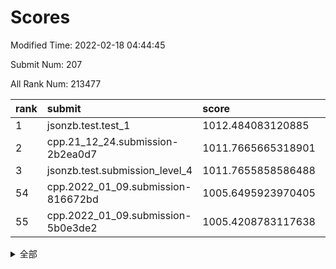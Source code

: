 # Scores

Modified Time: 2022-02-18 04:44:45

Submit Num: 207

All Rank Num: 213477

| rank |               submit               |       score        |       sigma        | pk_num |
| :--- | :--------------------------------- | :----------------- | :----------------- | :----- |
| 1    | jsonzb.test.test_1                 | 1012.484083120885  | 0.8272492681337094 | 4124   |
| 2    | cpp.21_12_24.submission-2b2ea0d7   | 1011.7665665318901 | 0.7824075016954333 | 4124   |
| 3    | jsonzb.test.submission_level_4     | 1011.7655858586488 | 0.8275259956838891 | 4124   |
| 54   | cpp.2022_01_09.submission-816672bd | 1005.6495923970405 | 0.7142190579445551 | 4129   |
| 55   | cpp.2022_01_09.submission-5b0e3de2 | 1005.4208783117638 | 0.7214327636549478 | 4125   |


<details>
<summary>全部</summary>

| rank |                 submit                 |       score        |       sigma        | pk_num |
| :--- | :------------------------------------- | :----------------- | :----------------- | :----- |
| 1    | jsonzb.test.test_1                     | 1012.484083120885  | 0.8272492681337094 | 4124   |
| 2    | cpp.21_12_24.submission-2b2ea0d7       | 1011.7665665318901 | 0.7824075016954333 | 4124   |
| 3    | jsonzb.test.submission_level_4         | 1011.7655858586488 | 0.8275259956838891 | 4124   |
| 4    | gobigger.level_3.submission_level_3_42 | 1011.405971509638  | 0.7821882221968034 | 4124   |
| 5    | gobigger.level_3.submission_level_3_28 | 1011.3822167476118 | 0.7561494004135955 | 4124   |
| 6    | gobigger.level_3.submission_level_3_20 | 1011.3585056523883 | 0.7770110932015508 | 4128   |
| 7    | gobigger.level_3.submission_level_3_23 | 1011.2237243517337 | 0.7741355471669159 | 4124   |
| 8    | gobigger.level_3.submission_level_3_33 | 1011.1956179740607 | 0.7657783758653488 | 4123   |
| 9    | gobigger.level_3.submission_level_3_13 | 1011.1677127276567 | 0.7705227006670267 | 4125   |
| 10   | gobigger.level_3.submission_level_3_14 | 1011.1421502597881 | 0.7722057717425151 | 4122   |
| 11   | gobigger.level_3.submission_level_3_15 | 1011.0933117839752 | 0.774789140412687  | 4128   |
| 12   | gobigger.level_3.submission_level_3_34 | 1010.969199536296  | 0.7799039457450898 | 4120   |
| 13   | gobigger.level_3.submission_level_3_30 | 1010.9567519035126 | 0.7440508921896695 | 4125   |
| 14   | gobigger.level_3.submission_level_3_22 | 1010.9367114249274 | 0.7687709675291747 | 4129   |
| 15   | gobigger.level_3.submission_level_3_16 | 1010.8641892346262 | 0.7900838014385689 | 4125   |
| 16   | gobigger.level_3.submission_level_3_48 | 1010.7033928881764 | 0.7593100908796947 | 4124   |
| 17   | gobigger.level_3.submission_level_3_1  | 1010.5519663908814 | 0.7765740198071764 | 4122   |
| 18   | gobigger.level_3.submission_level_3_4  | 1010.5176365038034 | 0.7763731540649821 | 4126   |
| 19   | gobigger.level_3.submission_level_3_49 | 1010.4832683236385 | 0.7528261732273778 | 4122   |
| 20   | gobigger.level_3.submission_level_3_39 | 1010.4482715169585 | 0.7427152365424756 | 4129   |
| 21   | gobigger.level_3.submission_level_3_24 | 1010.4032035362108 | 0.7679805383155075 | 4128   |
| 22   | gobigger.level_3.submission_level_3_29 | 1010.3934106309575 | 0.7485850009733405 | 4124   |
| 23   | gobigger.level_3.submission_level_3_11 | 1010.3646991845425 | 0.7612163987721404 | 4125   |
| 24   | gobigger.level_3.submission_level_3_35 | 1010.2803207295785 | 0.7727794454177749 | 4125   |
| 25   | gobigger.level_3.submission_level_3_47 | 1010.2788281647678 | 0.7584251282898921 | 4124   |
| 26   | gobigger.level_3.submission_level_3_7  | 1010.2057759329106 | 0.749642533726565  | 4128   |
| 27   | gobigger.level_3.submission_level_3_36 | 1010.0931714400933 | 0.7580316308565521 | 4125   |
| 28   | gobigger.level_3.submission_level_3_3  | 1010.0533140883138 | 0.7472399591677199 | 4127   |
| 29   | gobigger.level_3.submission_level_3_17 | 1010.0098278417165 | 0.7618031934404239 | 4125   |
| 30   | gobigger.level_3.submission_level_3_6  | 1009.9718272353846 | 0.7468496566107705 | 4122   |
| 31   | gobigger.level_3.submission_level_3_10 | 1009.9593934403852 | 0.7852490991168117 | 4123   |
| 32   | gobigger.level_3.submission_level_3_32 | 1009.9447684446138 | 0.756866010262888  | 4126   |
| 33   | gobigger.level_3.submission_level_3_41 | 1009.927734122156  | 0.7533806511240678 | 4122   |
| 34   | gobigger.level_3.submission_level_3_27 | 1009.9203702180937 | 0.7550792120452721 | 4124   |
| 35   | gobigger.level_3.submission_level_3_2  | 1009.9031914242063 | 0.7605377689181454 | 4125   |
| 36   | gobigger.level_3.submission_level_3_18 | 1009.8100165097064 | 0.7454974104830709 | 4122   |
| 37   | gobigger.level_3.submission_level_3_12 | 1009.8022537497602 | 0.7599885270995997 | 4123   |
| 38   | gobigger.level_3.submission_level_3_45 | 1009.7380150009564 | 0.7472130170740359 | 4125   |
| 39   | gobigger.level_3.submission_level_3_5  | 1009.7176415489693 | 0.754537209833448  | 4126   |
| 40   | gobigger.level_3.submission_level_3_8  | 1009.7144376531038 | 0.7520116205140266 | 4125   |
| 41   | gobigger.level_3.submission_level_3_38 | 1009.6910868972531 | 0.7550249303844725 | 4123   |
| 42   | gobigger.level_3.submission_level_3_46 | 1009.6876393096425 | 0.7537860886544313 | 4121   |
| 43   | gobigger.level_3.submission_level_3_40 | 1009.6628372365869 | 0.7486264315460551 | 4125   |
| 44   | gobigger.level_3.submission_level_3_44 | 1009.5918662919471 | 0.7647588637406848 | 4126   |
| 45   | gobigger.level_3.submission_level_3_21 | 1009.5569995340938 | 0.7494068688518492 | 4127   |
| 46   | gobigger.level_3.submission_level_3_37 | 1009.54485459767   | 0.7610115380533573 | 4126   |
| 47   | gobigger.level_3.submission_level_3_25 | 1009.5375001601278 | 0.7490823699451269 | 4131   |
| 48   | gobigger.level_3.submission_level_3_31 | 1009.5338455282738 | 0.7624488749660118 | 4127   |
| 49   | gobigger.level_3.submission_level_3_26 | 1009.532458063602  | 0.7831245111316762 | 4123   |
| 50   | gobigger.level_3.submission_level_3_0  | 1009.3116097744913 | 0.766000989417391  | 4126   |
| 51   | gobigger.level_3.submission_level_3_9  | 1009.2345248049888 | 0.7511083073928244 | 4128   |
| 52   | gobigger.level_3.submission_level_3_19 | 1009.0850298939721 | 0.7530876218979637 | 4126   |
| 53   | gobigger.level_3.submission_level_3_43 | 1008.8340775191745 | 0.7424837744245436 | 4126   |
| 54   | cpp.2022_01_09.submission-816672bd     | 1005.6495923970405 | 0.7142190579445551 | 4129   |
| 55   | cpp.2022_01_09.submission-5b0e3de2     | 1005.4208783117638 | 0.7214327636549478 | 4125   |
| 56   | gobigger.level_1.submission_level_1_15 | 1005.3651048951489 | 0.7301690056983691 | 4125   |
| 57   | gobigger.level_1.submission_level_1_21 | 1004.6167183563975 | 0.7350966690816751 | 4125   |
| 58   | gobigger.level_1.submission_level_1_31 | 1004.422229972013  | 0.7117818886132173 | 4125   |
| 59   | gobigger.level_1.submission_level_1_42 | 1004.4144647523286 | 0.7170724282715255 | 4123   |
| 60   | gobigger.level_1.submission_level_1_18 | 1004.3988475365753 | 0.7285757318667384 | 4126   |
| 61   | gobigger.level_1.submission_level_1_35 | 1004.2016712258377 | 0.7180336024833631 | 4124   |
| 62   | gobigger.level_1.submission_level_1_7  | 1003.9912754310344 | 0.7206142470893505 | 4119   |
| 63   | gobigger.level_1.submission_level_1_28 | 1003.8795726498104 | 0.721413530292057  | 4124   |
| 64   | gobigger.level_1.submission_level_1_14 | 1003.8377813361686 | 0.7150603045138854 | 4124   |
| 65   | gobigger.level_1.submission_level_1_44 | 1003.7837748674127 | 0.7266984899482523 | 4131   |
| 66   | gobigger.level_1.submission_level_1_30 | 1003.7300924331354 | 0.7280835141030152 | 4127   |
| 67   | gobigger.level_1.submission_level_1_45 | 1003.7272584064058 | 0.7112164232479042 | 4129   |
| 68   | gobigger.level_1.submission_level_1_49 | 1003.6826159986359 | 0.7196842199163612 | 4125   |
| 69   | gobigger.level_1.submission_level_1_6  | 1003.6691832461412 | 0.7319891183164718 | 4124   |
| 70   | gobigger.level_1.submission_level_1_12 | 1003.6561350674655 | 0.7228323936834813 | 4124   |
| 71   | gobigger.level_1.submission_level_1_5  | 1003.6185359105591 | 0.7082425213574478 | 4124   |
| 72   | gobigger.level_1.submission_level_1_26 | 1003.5970055739112 | 0.7171017585754553 | 4123   |
| 73   | gobigger.level_1.submission_level_1_43 | 1003.5807033585601 | 0.7216116514137972 | 4128   |
| 74   | gobigger.level_1.submission_level_1_4  | 1003.3960446620528 | 0.7182776729042397 | 4126   |
| 75   | gobigger.level_1.submission_level_1_13 | 1003.3711683722255 | 0.7200875674527836 | 4132   |
| 76   | gobigger.level_1.submission_level_1_16 | 1003.3040076559778 | 0.7155634412821837 | 4128   |
| 77   | gobigger.level_1.submission_level_1_10 | 1003.2904760859739 | 0.7269074068779845 | 4119   |
| 78   | gobigger.level_1.submission_level_1_48 | 1003.2281829012734 | 0.7120652081764559 | 4126   |
| 79   | gobigger.level_1.submission_level_1_9  | 1003.2063712993606 | 0.7082735126078213 | 4125   |
| 80   | gobigger.level_1.submission_level_1_23 | 1003.1581998211274 | 0.7042447478944113 | 4122   |
| 81   | gobigger.level_1.submission_level_1_25 | 1003.1274508436347 | 0.713986102507913  | 4124   |
| 82   | gobigger.level_1.submission_level_1_29 | 1003.1131239585753 | 0.7146340564577286 | 4128   |
| 83   | gobigger.level_1.submission_level_1_33 | 1003.1009587189817 | 0.7125918300326747 | 4124   |
| 84   | gobigger.level_1.submission_level_1_47 | 1003.0943614215615 | 0.7169141429880721 | 4126   |
| 85   | gobigger.level_1.submission_level_1_11 | 1003.053387444424  | 0.7114855644411208 | 4126   |
| 86   | gobigger.level_1.submission_level_1_8  | 1003.0530151169495 | 0.7260173894137366 | 4127   |
| 87   | gobigger.level_1.submission_level_1_2  | 1003.0308088980541 | 0.7131160368093526 | 4128   |
| 88   | gobigger.level_1.submission_level_1_40 | 1003.0294636169319 | 0.7037742983872766 | 4124   |
| 89   | gobigger.level_1.submission_level_1_27 | 1003.0061680179233 | 0.7246018402823616 | 4130   |
| 90   | gobigger.level_1.submission_level_1_19 | 1002.9945887779584 | 0.7116738445549936 | 4125   |
| 91   | gobigger.level_1.submission_level_1_24 | 1002.9740048978315 | 0.7160067862066498 | 4128   |
| 92   | gobigger.level_1.submission_level_1_46 | 1002.9109846633223 | 0.7092992906447908 | 4124   |
| 93   | gobigger.level_1.submission_level_1_34 | 1002.7498511569785 | 0.7200971154975696 | 4124   |
| 94   | gobigger.level_1.submission_level_1_22 | 1002.6349652488066 | 0.7137241890466651 | 4119   |
| 95   | gobigger.level_1.submission_level_1_38 | 1002.6290868938237 | 0.7169051299232442 | 4128   |
| 96   | gobigger.level_1.submission_level_1_20 | 1002.5856185145683 | 0.7193419153494828 | 4125   |
| 97   | gobigger.level_1.submission_level_1_3  | 1002.5836160420649 | 0.7288328004504111 | 4127   |
| 98   | gobigger.level_1.submission_level_1_0  | 1002.466018924847  | 0.7184569496573172 | 4128   |
| 99   | gobigger.level_1.submission_level_1_32 | 1002.4412517677027 | 0.7244223941422171 | 4130   |
| 100  | gobigger.level_1.submission_level_1_1  | 1002.4096329443497 | 0.71429644792177   | 4117   |
| 101  | gobigger.level_1.submission_level_1_36 | 1002.2903807604879 | 0.709821156452854  | 4121   |
| 102  | gobigger.level_1.submission_level_1_41 | 1002.2045243777756 | 0.710506204546196  | 4126   |
| 103  | gobigger.level_1.submission_level_1_17 | 1002.0844622046906 | 0.7089067708072467 | 4123   |
| 104  | gobigger.level_1.submission_level_1_39 | 1001.7453291357972 | 0.7126805880021646 | 4130   |
| 105  | gobigger.level_1.submission_level_1_37 | 1001.6489910303269 | 0.7103872256813362 | 4131   |
| 106  | gobigger.random.submission_random_2    | 997.1279077146521  | 0.6985475424170585 | 4128   |
| 107  | gobigger.random.submission_random_27   | 997.0821050522197  | 0.7020595661743742 | 4120   |
| 108  | gobigger.random.submission_random_9    | 997.0021164100027  | 0.711678986062733  | 4124   |
| 109  | gobigger.random.submission_random_7    | 996.9057666552786  | 0.7074548014830655 | 4127   |
| 110  | gobigger.random.submission_random_25   | 996.870793342304   | 0.7097717895328778 | 4130   |
| 111  | gobigger.random.submission_random_12   | 996.6369184415903  | 0.7097004428330648 | 4128   |
| 112  | gobigger.random.submission_random_32   | 996.5635391161258  | 0.7164165801185127 | 4129   |
| 113  | gobigger.random.submission_random_11   | 996.4846873424924  | 0.7142580434153334 | 4125   |
| 114  | gobigger.random.submission_random_49   | 996.4521857594033  | 0.7113217731407897 | 4123   |
| 115  | gobigger.random.submission_random_3    | 996.3406256562747  | 0.7098228496617252 | 4125   |
| 116  | gobigger.random.submission_random_44   | 996.2825796562971  | 0.7078860954820126 | 4126   |
| 117  | gobigger.random.submission_random_21   | 996.2696447408044  | 0.7027006700991855 | 4120   |
| 118  | gobigger.random.submission_random_4    | 996.2047967327233  | 0.7191428324901668 | 4124   |
| 119  | gobigger.random.submission_random_22   | 996.0642008894354  | 0.6910031389908519 | 4122   |
| 120  | gobigger.random.submission_random_28   | 996.0538901013208  | 0.7010025480927828 | 4122   |
| 121  | gobigger.random.submission_random_41   | 996.0538009971941  | 0.7226198744069641 | 4128   |
| 122  | gobigger.random.submission_random_45   | 996.0330023284021  | 0.7118044498694913 | 4122   |
| 123  | gobigger.random.submission_random_29   | 996.0126331656342  | 0.695113511998433  | 4125   |
| 124  | gobigger.random.submission_random_13   | 996.0099914477419  | 0.706324783993522  | 4130   |
| 125  | gobigger.random.submission_random_38   | 996.0089300681975  | 0.7083631047426835 | 4126   |
| 126  | gobigger.random.submission_random_23   | 996.000748505589   | 0.7095565786837741 | 4127   |
| 127  | gobigger.random.submission_random_34   | 995.9844862415488  | 0.7225064772046284 | 4130   |
| 128  | gobigger.random.submission_random_0    | 995.8993203404913  | 0.7117129007741487 | 4130   |
| 129  | gobigger.random.submission_random_17   | 995.8844103364434  | 0.7102004907810614 | 4123   |
| 130  | gobigger.random.submission_random_43   | 995.8785701697694  | 0.7068290249342778 | 4126   |
| 131  | gobigger.random.submission_random_48   | 995.8210373019677  | 0.7120717994179897 | 4120   |
| 132  | gobigger.random.submission_random_20   | 995.6911167944174  | 0.7160519166142834 | 4124   |
| 133  | gobigger.random.submission_random_15   | 995.6885264800785  | 0.7136577133079108 | 4127   |
| 134  | gobigger.random.submission_random_47   | 995.6802480378308  | 0.7103087020576031 | 4128   |
| 135  | gobigger.random.submission_random_19   | 995.6706614536997  | 0.7183056259725399 | 4126   |
| 136  | gobigger.random.submission_random_5    | 995.6540465485051  | 0.7215594088590177 | 4122   |
| 137  | gobigger.random.submission_random_18   | 995.6321655330153  | 0.7163666916455897 | 4120   |
| 138  | gobigger.random.submission_random_37   | 995.6275818735417  | 0.7097507091978171 | 4127   |
| 139  | gobigger.random.submission_random_30   | 995.5930244509088  | 0.7192542302099543 | 4125   |
| 140  | gobigger.random.submission_random_16   | 995.5390666146106  | 0.7151953880984127 | 4124   |
| 141  | gobigger.random.submission_random_24   | 995.5075101525151  | 0.6870922116654435 | 4125   |
| 142  | gobigger.random.submission_random_39   | 995.476966046107   | 0.7168643822976444 | 4130   |
| 143  | gobigger.random.submission_random_31   | 995.4350219765314  | 0.7172195735817569 | 4127   |
| 144  | gobigger.random.submission_random_46   | 995.3987827908477  | 0.7187851071654172 | 4123   |
| 145  | gobigger.random.submission_random_1    | 995.3950415773609  | 0.7219256944259199 | 4122   |
| 146  | gobigger.random.submission_random_10   | 995.3499528837325  | 0.705586735924698  | 4125   |
| 147  | gobigger.random.submission_random_26   | 995.3258308419399  | 0.7087041173514484 | 4124   |
| 148  | gobigger.random.submission_random_8    | 995.266383948308   | 0.7072370106200645 | 4129   |
| 149  | gobigger.random.submission_random_33   | 995.2496511892872  | 0.7164375243476495 | 4130   |
| 150  | gobigger.random.submission_random_14   | 995.0753470190837  | 0.7102345493369283 | 4125   |
| 151  | gobigger.random.submission_random_40   | 994.9331734538673  | 0.7239610739877601 | 4123   |
| 152  | gobigger.random.submission_random_36   | 994.9236111271822  | 0.7130505844416039 | 4128   |
| 153  | gobigger.random.submission_random_35   | 994.7363060123549  | 0.7337949280163559 | 4128   |
| 154  | gobigger.random.submission_random_6    | 994.7217551433251  | 0.714872016825873  | 4127   |
| 155  | gobigger.random.submission_random_42   | 994.6685957045648  | 0.7129601721754298 | 4123   |
| 156  | gobigger.level_2.submission_level_2_24 | 994.624679666596   | 0.7456685379292226 | 4126   |
| 157  | gobigger.level_2.submission_level_2_18 | 993.9176794122026  | 0.7474359450702324 | 4131   |
| 158  | gobigger.level_2.submission_level_2_47 | 993.7248218494307  | 0.7238678566045675 | 4129   |
| 159  | gobigger.level_2.submission_level_2_27 | 993.4076413319707  | 0.7292685317983812 | 4122   |
| 160  | gobigger.level_2.submission_level_2_17 | 993.4032151247018  | 0.7515803545247806 | 4125   |
| 161  | gobigger.level_2.submission_level_2_33 | 993.1964806407198  | 0.7465052825326918 | 4122   |
| 162  | gobigger.level_2.submission_level_2_0  | 993.1241853395921  | 0.7400057922458609 | 4123   |
| 163  | gobigger.level_2.submission_level_2_13 | 992.9098333419204  | 0.7587407970048874 | 4125   |
| 164  | gobigger.level_2.submission_level_2_46 | 992.8861095193632  | 0.7269461856807282 | 4128   |
| 165  | gobigger.level_2.submission_level_2_22 | 992.8040287643289  | 0.7333760643970447 | 4127   |
| 166  | gobigger.level_2.submission_level_2_40 | 992.7136870344057  | 0.7303373093040191 | 4123   |
| 167  | gobigger.level_2.submission_level_2_10 | 992.712492680495   | 0.7309107773558394 | 4124   |
| 168  | gobigger.level_2.submission_level_2_41 | 992.5820001148004  | 0.7612648981972032 | 4126   |
| 169  | gobigger.level_2.submission_level_2_48 | 992.5517693809226  | 0.7460877958689652 | 4121   |
| 170  | gobigger.level_2.submission_level_2_19 | 992.5273163116553  | 0.7545564721636774 | 4118   |
| 171  | gobigger.level_2.submission_level_2_26 | 992.5064151264243  | 0.7492343281776723 | 4122   |
| 172  | gobigger.level_2.submission_level_2_30 | 992.4892327620739  | 0.7515842305721127 | 4124   |
| 173  | gobigger.level_2.submission_level_2_23 | 992.3306018823006  | 0.7420429925795557 | 4123   |
| 174  | gobigger.level_2.submission_level_2_43 | 992.3232265876636  | 0.7474198654919525 | 4124   |
| 175  | gobigger.level_2.submission_level_2_5  | 992.3070685104508  | 0.7357627339476243 | 4125   |
| 176  | gobigger.level_2.submission_level_2_38 | 992.2319672558164  | 0.7423792408229026 | 4131   |
| 177  | gobigger.level_2.submission_level_2_7  | 992.1950572546059  | 0.7409911207595933 | 4126   |
| 178  | gobigger.level_2.submission_level_2_28 | 992.1882052042399  | 0.7581493875383862 | 4121   |
| 179  | gobigger.level_2.submission_level_2_21 | 992.1241367758831  | 0.7499940963912011 | 4126   |
| 180  | gobigger.level_2.submission_level_2_29 | 992.1145556286701  | 0.7524502542002209 | 4122   |
| 181  | gobigger.level_2.submission_level_2_25 | 991.9931659588369  | 0.7537798290482105 | 4125   |
| 182  | gobigger.level_2.submission_level_2_2  | 991.9852499313504  | 0.7390697726254284 | 4125   |
| 183  | gobigger.level_2.submission_level_2_6  | 991.9640799814035  | 0.7529409025564697 | 4125   |
| 184  | gobigger.level_2.submission_level_2_32 | 991.9627164003067  | 0.7448080840553178 | 4121   |
| 185  | gobigger.level_2.submission_level_2_11 | 991.8886722672726  | 0.7542783521967523 | 4125   |
| 186  | gobigger.level_2.submission_level_2_8  | 991.7418178744197  | 0.7481023428404946 | 4125   |
| 187  | gobigger.level_2.submission_level_2_36 | 991.7288739562588  | 0.7478086347648161 | 4127   |
| 188  | gobigger.level_2.submission_level_2_31 | 991.7205939430272  | 0.7390417004511427 | 4125   |
| 189  | gobigger.level_2.submission_level_2_15 | 991.7121097435622  | 0.7528797905531399 | 4126   |
| 190  | gobigger.level_2.submission_level_2_35 | 991.6057861069335  | 0.745873599175807  | 4126   |
| 191  | gobigger.level_2.submission_level_2_45 | 991.553526175951   | 0.7467760476310982 | 4127   |
| 192  | gobigger.level_2.submission_level_2_16 | 991.4332123104061  | 0.7969823709480836 | 4126   |
| 193  | gobigger.level_2.submission_level_2_42 | 991.4254346101383  | 0.7473200576359512 | 4121   |
| 194  | gobigger.level_2.submission_level_2_12 | 991.4236094306501  | 0.7466481709007186 | 4120   |
| 195  | gobigger.level_2.submission_level_2_4  | 991.3859202154337  | 0.7476293079792199 | 4130   |
| 196  | gobigger.level_2.submission_level_2_14 | 991.3529083577514  | 0.7414761516109759 | 4123   |
| 197  | gobigger.level_2.submission_level_2_49 | 991.3501483397181  | 0.7474446832671053 | 4126   |
| 198  | gobigger.level_2.submission_level_2_37 | 990.9726485936915  | 0.7590724991646157 | 4126   |
| 199  | gobigger.level_2.submission_level_2_34 | 990.9675564329592  | 0.7595520597492664 | 4128   |
| 200  | gobigger.level_2.submission_level_2_1  | 990.9048610592371  | 0.7551592360798463 | 4125   |
| 201  | gobigger.level_2.submission_level_2_9  | 990.6622625233875  | 0.7502797732464529 | 4124   |
| 202  | gobigger.level_2.submission_level_2_39 | 990.466927094761   | 0.7373751684506883 | 4123   |
| 203  | gobigger.level_2.submission_level_2_3  | 989.8818431865825  | 0.7695560784757756 | 4129   |
| 204  | gobigger.level_2.submission_level_2_20 | 989.4374270052956  | 0.7730539683748269 | 4125   |
| 205  | gobigger.level_2.submission_level_2_44 | 989.0786237123986  | 0.7770523399963595 | 4120   |
| 206  | gobigger.none.submission_none_1        | 978.7797912209207  | 1.2406568014347135 | 4127   |
| 207  | gobigger.none.submission_none_0        | 976.6138366762463  | 1.4640644655769048 | 4129   |

</details>